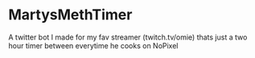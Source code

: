 # MartysMethTimer
A twitter bot I made for my fav streamer (twitch.tv/omie) thats just a two hour timer between everytime he cooks on NoPixel
